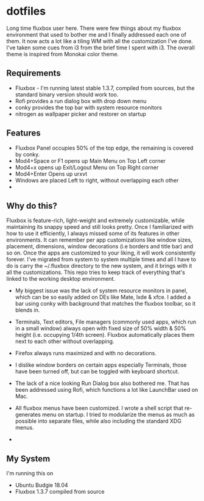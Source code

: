 # dotfiles
Long time fluxbox user here. There were few things about my fluxbox environment that used to bother me and I finally addressed each one of them. It now acts a lot like a tiling WM with all the customization I've done. I've taken some cues from i3 from the brief time I spent with i3. The overall theme is inspired from Monokai color theme.

## Requirements
- Fluxbox - I'm running latest stable 1.3.7, compiled from sources, but the standard binary version should work too.
- Rofi provides a run dialog box with drop down menu
- conky provides the top bar with system resource monitors
- nitrogen as wallpaper picker and restorer on startup

## Features

- Fluxbox Panel occupies 50% of the top edge, the remaining is covered by conky.
- Mod4+Space or F1 opens up Main Menu on Top Left corner
- Mod4+x opens up Exit/Logout Menu on Top Right corner
- Mod4+Enter Opens up urxvt
- Windows are placed Left to right, without overlapping each other
- 

## Why do this?
Fluxbox is feature-rich, light-weight and extremely customizable, while maintaining its snappy speed and still looks pretty. Once I familiarized with how to use it efficiently, I always missed some of its features in other environments. It can remember per app customizations like window sizes, placement, dimensions, window decorations (i.e borders and title bar) and so on. Once the apps are customized to your liking, it will work consistently forever. I've migrated from system to system multiple times and all I have to do is carry the ~/.fluxbox directory to the new system, and it brings with it all the customizations. This repo tries to keep track of everything that's linked to the working desktop environment.

- My biggest issue was the lack of system resource monitors in panel, which can be so easily added on DEs like Mate, lxde & xfce. I added a bar using conky with background that matches the fluxbox toolbar, so it blends in. 

- Terminals, Text editors, File managers (commonly used apps, which run in a small window) always open with fixed size of 50% width & 50% height (i.e. occupying 1/4th screen). Fluxbox automatically places them next to each other without overlapping.

- Firefox always runs maximized and with no decorations.

- I dislike window borders on certain apps especially Terminals, those have been turned off, but can be toggled with keyboard shortcut.

- The lack of a nice looking Run Dialog box also bothered me. That has been addressed using Rofi, which functions a lot like LaunchBar used on Mac.

- All fluxbox menus have been customized. I wrote a shell script that re-generates menu on startup. I tried to modularize the menus as much as possible into separate files, while also including the standard XDG menus.

- 


## My System 
I'm running this on
- Ubuntu Budgie 18.04
- Fluxbox 1.3.7 compiled from source


